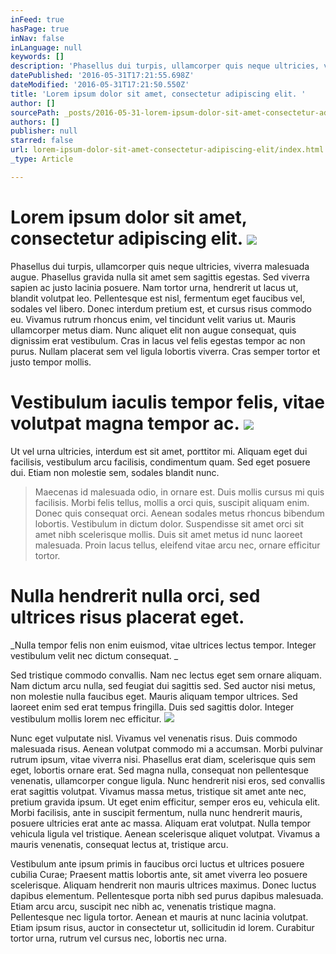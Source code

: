 ```yaml
---
inFeed: true
hasPage: true
inNav: false
inLanguage: null
keywords: []
description: 'Phasellus dui turpis, ullamcorper quis neque ultricies, viverra malesuada augue. Phasellus gravida nulla sit amet sem sagittis egestas. Sed viverra sapien ac justo lacinia posuere. Nam tortor urna, hendrerit ut lacus ut, blandit volutpat leo. Pellentesque est nisl, fermentum eget faucibus vel, sodales vel libero. Donec interdum pretium est, et cursus risus commodo eu. Vivamus rutrum rhoncus enim, vel tincidunt velit varius ut. Mauris ullamcorper metus diam. Nunc aliquet elit non augue consequat, quis dignissim erat vestibulum. Cras in lacus vel felis egestas tempor ac non purus. Nullam placerat sem vel ligula lobortis viverra. Cras semper tortor et justo tempor mollis.'
datePublished: '2016-05-31T17:21:55.698Z'
dateModified: '2016-05-31T17:21:50.550Z'
title: 'Lorem ipsum dolor sit amet, consectetur adipiscing elit. '
author: []
sourcePath: _posts/2016-05-31-lorem-ipsum-dolor-sit-amet-consectetur-adipiscing-elit.md
authors: []
publisher: null
starred: false
url: lorem-ipsum-dolor-sit-amet-consectetur-adipiscing-elit/index.html
_type: Article

---
```

# Lorem ipsum dolor sit amet, consectetur adipiscing elit. ![](https://the-grid-user-content.s3-us-west-2.amazonaws.com/2b2f64fe-4405-494d-9c55-82dcf7f21784.jpg)

Phasellus dui turpis, ullamcorper quis neque ultricies, viverra malesuada augue. Phasellus gravida nulla sit amet sem sagittis egestas. Sed viverra sapien ac justo lacinia posuere. Nam tortor urna, hendrerit ut lacus ut, blandit volutpat leo. Pellentesque est nisl, fermentum eget faucibus vel, sodales vel libero. Donec interdum pretium est, et cursus risus commodo eu. Vivamus rutrum rhoncus enim, vel tincidunt velit varius ut. Mauris ullamcorper metus diam. Nunc aliquet elit non augue consequat, quis dignissim erat vestibulum. Cras in lacus vel felis egestas tempor ac non purus. Nullam placerat sem vel ligula lobortis viverra. Cras semper tortor et justo tempor mollis.

# Vestibulum iaculis tempor felis, vitae volutpat magna tempor ac. ![](https://the-grid-user-content.s3-us-west-2.amazonaws.com/b73b9274-fbd5-4eb7-9a5b-6436e044633d.jpg)

Ut vel urna ultricies, interdum est sit amet, porttitor mi. Aliquam eget dui facilisis, vestibulum arcu facilisis, condimentum quam. Sed eget posuere dui. Etiam non molestie sem, sodales blandit nunc. 
> 
> Maecenas id malesuada odio, in ornare est. Duis mollis cursus mi quis facilisis. Morbi felis tellus, mollis a orci quis, suscipit aliquam enim. Donec quis consequat orci. Aenean sodales metus rhoncus bibendum lobortis. Vestibulum in dictum dolor. Suspendisse sit amet orci sit amet nibh scelerisque mollis. Duis sit amet metus id nunc laoreet malesuada. Proin lacus tellus, eleifend vitae arcu nec, ornare efficitur tortor.

# Nulla hendrerit nulla orci, sed ultrices risus placerat eget. 

_Nulla tempor felis non enim euismod, vitae ultrices lectus tempor. Integer vestibulum velit nec dictum consequat. _

Sed tristique commodo convallis. Nam nec lectus eget sem ornare aliquam. Nam dictum arcu nulla, sed feugiat dui sagittis sed. Sed auctor nisi metus, non molestie nulla faucibus eget. Mauris aliquam tempor ultrices. Sed laoreet enim sed erat tempus fringilla. Duis sed sagittis dolor. Integer vestibulum mollis lorem nec efficitur.
![](https://the-grid-user-content.s3-us-west-2.amazonaws.com/025d69c2-7396-4545-8889-9babd565ee1f.jpg)

Nunc eget vulputate nisl. Vivamus vel venenatis risus. Duis commodo malesuada risus. Aenean volutpat commodo mi a accumsan. Morbi pulvinar rutrum ipsum, vitae viverra nisi. Phasellus erat diam, scelerisque quis sem eget, lobortis ornare erat. Sed magna nulla, consequat non pellentesque venenatis, ullamcorper congue ligula. Nunc hendrerit nisi eros, sed convallis erat sagittis volutpat. Vivamus massa metus, tristique sit amet ante nec, pretium gravida ipsum. Ut eget enim efficitur, semper eros eu, vehicula elit. Morbi facilisis, ante in suscipit fermentum, nulla nunc hendrerit mauris, posuere ultricies erat ante ac massa. Aliquam erat volutpat. Nulla tempor vehicula ligula vel tristique. Aenean scelerisque aliquet volutpat. Vivamus a mauris venenatis, consequat lectus at, tristique arcu.

Vestibulum ante ipsum primis in faucibus orci luctus et ultrices posuere cubilia Curae; Praesent mattis lobortis ante, sit amet viverra leo posuere scelerisque. Aliquam hendrerit non mauris ultrices maximus. Donec luctus dapibus elementum. Pellentesque porta nibh sed purus dapibus malesuada. Etiam arcu arcu, suscipit nec nibh ac, venenatis tristique magna. Pellentesque nec ligula tortor. Aenean et mauris at nunc lacinia volutpat. Etiam ipsum risus, auctor in consectetur ut, sollicitudin id lorem. Curabitur tortor urna, rutrum vel cursus nec, lobortis nec urna.